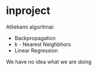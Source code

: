 # inproject
Atliekami algoritmai:
- Backpropagation
- k - Nearest Neighbhors
- Linear Regression

We have no idea what we are doing
